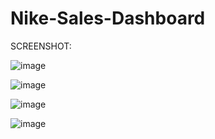 # Nike-Sales-Dashboard

SCREENSHOT:

![image](https://github.com/user-attachments/assets/e5a39b32-32bf-4870-841a-c8035fa38616)

![image](https://github.com/user-attachments/assets/35da6d45-0d4d-4df1-b1c0-573cc34b2b3e)

![image](https://github.com/user-attachments/assets/e1de7200-0d1e-477e-b969-d53d4d7ca20f)

![image](https://github.com/user-attachments/assets/0e384d8a-c949-4d87-8729-343133991b29)



